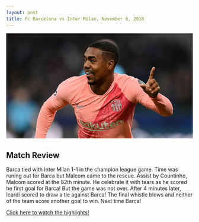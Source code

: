 ```yaml
---
layout: post
title: Fc Barcelona vs Inter Milan, November 6, 2018
---
```


![Malcom photo](/images/firstgoal.jpg)

## Match Review

Barca tied with Inter Milan 1-1 in the champion league game. Time was runing out for Barca but Malcom came to the rescue. Assist by Countinho, Malcom scored at the 82th minute. He celebrate it with tears as he scored he first goal for Barca! But the game was not over. After 4 minutes later, Icardi scored to draw a tie against Barca! The final whistle blows and neither of the team score another goal to win. Next time Barca!

[Click here to watch the highlights!](https://youtu.be/DTW9AI6oGOw)

